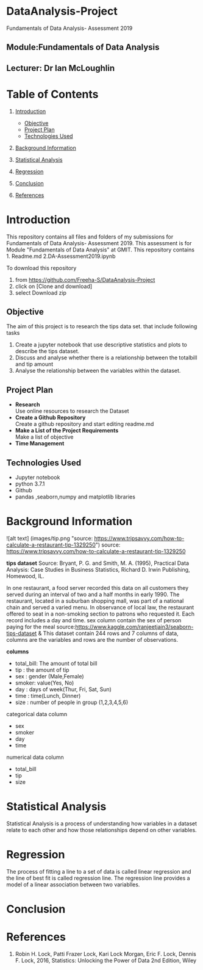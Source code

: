 # DataAnalysis-Project

Fundamentals of Data Analysis- Assessment 2019

## Module:Fundamentals of Data Analysis

## Lecturer: Dr Ian McLoughlin

# Table of Contents <a name="Table"></a>
1. [Introduction](#introduction)
   - [Objective](#objective)
   - [Project Plan](#project_plan)
   - [Technologies Used](#technology)
2. [Background Information](#background)

3. [Statistical Analysis](#statistics)
4. [Regression](#regression)

5. [Conclusion](#conclusion)
6. [References](#Reference)


# Introduction <a name="introduction"></a>
 This repository contains all files and folders of my submissions for Fundamentals of Data Analysis- Assessment 2019.
 This assessment is for Module "Fundamentals of Data Analysis" at GMIT. This repository contains
    1. Readme.md
    2.DA-Assessment2019.ipynb
 
 
 To download this repository 
1. from https://github.com/Freeha-S/DataAnalysis-Project 
2. click on [Clone and download]
3. select Download zip

## Objective<a name="objective"></a>
The aim of this project is to research the tips data set. that include following tasks
1. Create a jupyter notebook that use descriptive statistics and plots to describe the tips dataset.
2. Discuss and analyse whether there is a relationship between the totalbill and tip amount
3. Analyse the relationship between the variables within the dataset.


## Project Plan <a name="plan"></a>
- **Research**<br>
   Use online resources to research the Dataset 
- **Create a Github Repository**<br>
   Create a github repository and start editing readme.md
- **Make a List of the Project Requirements**<br>
   Make a list of objective
- **Time Management**<br>
   

## Technologies Used <a name="technology"></a>
- Jupyter notebook
- python 3.7.1
- Github
- pandas ,seaborn,numpy and matplotlib libraries


# Background Information <a name="background"></a>

![alt text] (images/tip.png "source: https://www.tripsavvy.com/how-to-calculate-a-restaurant-tip-1329250")
source: https://www.tripsavvy.com/how-to-calculate-a-restaurant-tip-1329250

**tips dataset**
Source: Bryant, P. G. and Smith, M. A. (1995), Practical Data Analysis: Case Studies in Business Statistics, Richard D. Irwin Publishing, Homewood, IL.

In one restaurant, a food server recorded this data on all customers they served during an interval of two and a half months in early 1990. The restaurant, located in a suburban shopping mall, was part of a national chain and served a varied menu. In observance of local law, the restaurant offered to seat in a non-smoking section to patrons who requested it. Each record includes a day and time. sex column contain the sex of person paying for the meal source:https://www.kaggle.com/ranjeetjain3/seaborn-tips-dataset & 
This dataset contain 244 rows and 7 columns of data, columns are the variables and rows are the number of observations.

__columns__
 - total_bill: The amount of total bill
 - tip : the amount of tip 
 - sex : gender (Male,Female)
 - smoker: value(Yes, No)
 - day : days of week(Thur, Fri, Sat, Sun)
 - time : time(Lunch, Dinner)
 - size : number of people in group (1,2,3,4,5,6) 
 
categorical data column
 - sex 
 - smoker
 - day
 - time
 
 numerical data column
 - total_bill
 - tip
 - size    

# Statistical Analysis <a name="statistics"></a>
Statistical Analysis is a process of understanding how variables in a dataset relate to each other and how those relationships depend on other variables.

# Regression <a name="regression"></a>
The process of fitting a line to a set of data is called linear regression and the line of best fit is called regression line. The regression line provides a model of a linear association between two variablles.


# Conclusion <a name="conclusion"></a>


# References <a name="References"></a>
1. Robin H. Lock, Patti Frazer Lock, Kari Lock Morgan, Eric F. Lock, Dennis F. Lock, 2016, Statistics: Unlocking the Power of Data
2nd Edition, Wiley